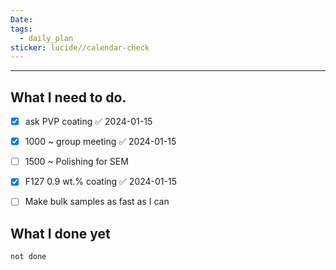```yaml
---
Date: 
tags:
  - daily_plan
sticker: lucide//calendar-check
---
```

---
## What I need to do.

- [x] ask PVP coating ✅ 2024-01-15
- [x] 1000 ~ group meeting ✅ 2024-01-15
- [ ] 1500 ~ Polishing for SEM
- [x] F127 0.9 wt.% coating ✅ 2024-01-15
- [ ] Make bulk samples as fast as I can



## What I done yet
```tasks
not done
```
